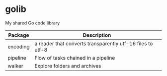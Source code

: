 # golib
My shared Go code library

Package | Description 
--------|------------
encoding | a reader that converts transparently utf-16 files to utf-8
pipeline | Flow of tasks chained in a pipeline
walker| Explore folders and archives
